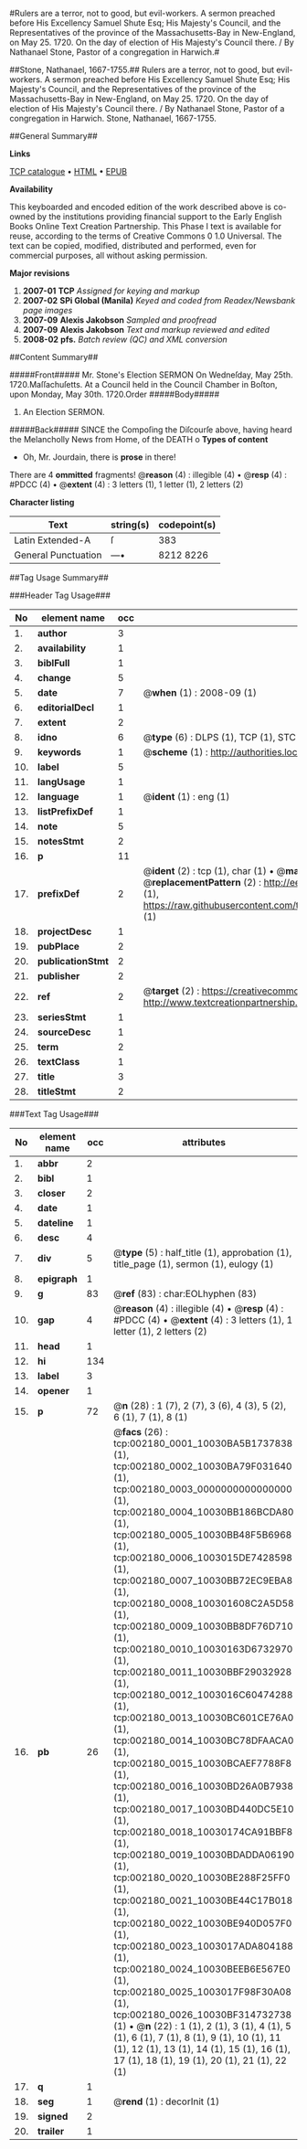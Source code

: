 #Rulers are a terror, not to good, but evil-workers. A sermon preached before His Excellency Samuel Shute Esq; His Majesty's Council, and the Representatives of the province of the Massachusetts-Bay in New-England, on May 25. 1720. On the day of election of His Majesty's Council there. / By Nathanael Stone, Pastor of a congregation in Harwich.#

##Stone, Nathanael, 1667-1755.##
Rulers are a terror, not to good, but evil-workers. A sermon preached before His Excellency Samuel Shute Esq; His Majesty's Council, and the Representatives of the province of the Massachusetts-Bay in New-England, on May 25. 1720. On the day of election of His Majesty's Council there. / By Nathanael Stone, Pastor of a congregation in Harwich.
Stone, Nathanael, 1667-1755.

##General Summary##

**Links**

[TCP catalogue](http://www.ota.ox.ac.uk/tcp/)  • 
[HTML](http://tei.it.ox.ac.uk/tcp/Texts-HTML/free/N01/N01840.html)  • 
[EPUB](http://tei.it.ox.ac.uk/tcp/Texts-EPUB/free/N01/N01840.epub)

**Availability**

This keyboarded and encoded edition of the
	       work described above is co-owned by the institutions
	       providing financial support to the Early English Books
	       Online Text Creation Partnership. This Phase I text is
	       available for reuse, according to the terms of Creative
	       Commons 0 1.0 Universal. The text can be copied,
	       modified, distributed and performed, even for
	       commercial purposes, all without asking permission.

**Major revisions**

1. __2007-01__ __TCP__ *Assigned for keying and markup*
1. __2007-02__ __SPi Global (Manila)__ *Keyed and coded from Readex/Newsbank page images*
1. __2007-09__ __Alexis Jakobson__ *Sampled and proofread*
1. __2007-09__ __Alexis Jakobson__ *Text and markup reviewed and edited*
1. __2008-02__ __pfs.__ *Batch review (QC) and XML conversion*

##Content Summary##

#####Front#####
Mr. Stone's Election SERMON On Wedneſday, May 25th. 1720.Maſſachuſetts.
At a Council held in the Council Chamber in Boſton, upon Monday, May 30th. 1720.Order
#####Body#####

1. An Election SERMON.

#####Back#####
SINCE the Compoſing the Diſcourſe above, having heard the Melancholly News from Home, of the DEATH o
**Types of content**

  * Oh, Mr. Jourdain, there is **prose** in there!

There are 4 **ommitted** fragments! 
 @__reason__ (4) : illegible (4)  •  @__resp__ (4) : #PDCC (4)  •  @__extent__ (4) : 3 letters (1), 1 letter (1), 2 letters (2)

**Character listing**


|Text|string(s)|codepoint(s)|
|---|---|---|
|Latin Extended-A|ſ|383|
|General Punctuation|—•|8212 8226|

##Tag Usage Summary##

###Header Tag Usage###

|No|element name|occ|attributes|
|---|---|---|---|
|1.|__author__|3||
|2.|__availability__|1||
|3.|__biblFull__|1||
|4.|__change__|5||
|5.|__date__|7| @__when__ (1) : 2008-09 (1)|
|6.|__editorialDecl__|1||
|7.|__extent__|2||
|8.|__idno__|6| @__type__ (6) : DLPS (1), TCP (1), STC (1), NOTIS (1), IMAGE-SET (1), EVANS-CITATION (1)|
|9.|__keywords__|1| @__scheme__ (1) : http://authorities.loc.gov/ (1)|
|10.|__label__|5||
|11.|__langUsage__|1||
|12.|__language__|1| @__ident__ (1) : eng (1)|
|13.|__listPrefixDef__|1||
|14.|__note__|5||
|15.|__notesStmt__|2||
|16.|__p__|11||
|17.|__prefixDef__|2| @__ident__ (2) : tcp (1), char (1)  •  @__matchPattern__ (2) : ([0-9\-]+):([0-9IVX]+) (1), (.+) (1)  •  @__replacementPattern__ (2) : http://eebo.chadwyck.com/downloadtiff?vid=$1&page=$2 (1), https://raw.githubusercontent.com/textcreationpartnership/Texts/master/tcpchars.xml#$1 (1)|
|18.|__projectDesc__|1||
|19.|__pubPlace__|2||
|20.|__publicationStmt__|2||
|21.|__publisher__|2||
|22.|__ref__|2| @__target__ (2) : https://creativecommons.org/publicdomain/zero/1.0/ (1), http://www.textcreationpartnership.org/docs/. (1)|
|23.|__seriesStmt__|1||
|24.|__sourceDesc__|1||
|25.|__term__|2||
|26.|__textClass__|1||
|27.|__title__|3||
|28.|__titleStmt__|2||


###Text Tag Usage###

|No|element name|occ|attributes|
|---|---|---|---|
|1.|__abbr__|2||
|2.|__bibl__|1||
|3.|__closer__|2||
|4.|__date__|1||
|5.|__dateline__|1||
|6.|__desc__|4||
|7.|__div__|5| @__type__ (5) : half_title (1), approbation (1), title_page (1), sermon (1), eulogy (1)|
|8.|__epigraph__|1||
|9.|__g__|83| @__ref__ (83) : char:EOLhyphen (83)|
|10.|__gap__|4| @__reason__ (4) : illegible (4)  •  @__resp__ (4) : #PDCC (4)  •  @__extent__ (4) : 3 letters (1), 1 letter (1), 2 letters (2)|
|11.|__head__|1||
|12.|__hi__|134||
|13.|__label__|3||
|14.|__opener__|1||
|15.|__p__|72| @__n__ (28) : 1 (7), 2 (7), 3 (6), 4 (3), 5 (2), 6 (1), 7 (1), 8 (1)|
|16.|__pb__|26| @__facs__ (26) : tcp:002180_0001_10030BA5B1737838 (1), tcp:002180_0002_10030BA79F031640 (1), tcp:002180_0003_0000000000000000 (1), tcp:002180_0004_10030BB186BCDA80 (1), tcp:002180_0005_10030BB48F5B6968 (1), tcp:002180_0006_1003015DE7428598 (1), tcp:002180_0007_10030BB72EC9EBA8 (1), tcp:002180_0008_100301608C2A5D58 (1), tcp:002180_0009_10030BB8DF76D710 (1), tcp:002180_0010_10030163D6732970 (1), tcp:002180_0011_10030BBF29032928 (1), tcp:002180_0012_1003016C60474288 (1), tcp:002180_0013_10030BC601CE76A0 (1), tcp:002180_0014_10030BC78DFAACA0 (1), tcp:002180_0015_10030BCAEF7788F8 (1), tcp:002180_0016_10030BD26A0B7938 (1), tcp:002180_0017_10030BD440DC5E10 (1), tcp:002180_0018_10030174CA91BBF8 (1), tcp:002180_0019_10030BDADDA06190 (1), tcp:002180_0020_10030BE288F25FF0 (1), tcp:002180_0021_10030BE44C17B018 (1), tcp:002180_0022_10030BE940D057F0 (1), tcp:002180_0023_1003017ADA804188 (1), tcp:002180_0024_10030BEEB6E567E0 (1), tcp:002180_0025_1003017F98F30A08 (1), tcp:002180_0026_10030BF314732738 (1)  •  @__n__ (22) : 1 (1), 2 (1), 3 (1), 4 (1), 5 (1), 6 (1), 7 (1), 8 (1), 9 (1), 10 (1), 11 (1), 12 (1), 13 (1), 14 (1), 15 (1), 16 (1), 17 (1), 18 (1), 19 (1), 20 (1), 21 (1), 22 (1)|
|17.|__q__|1||
|18.|__seg__|1| @__rend__ (1) : decorInit (1)|
|19.|__signed__|2||
|20.|__trailer__|1||

